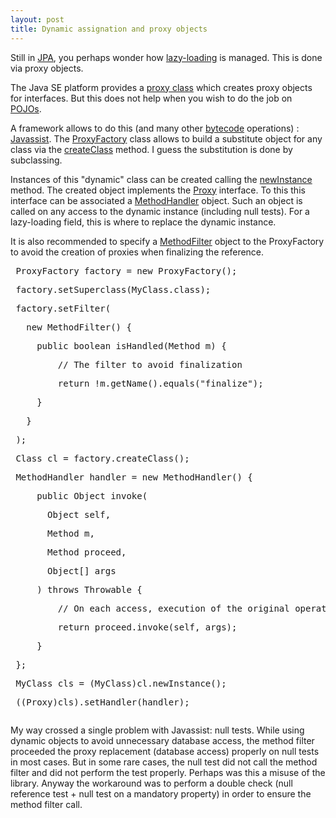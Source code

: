 ```yaml
---
layout: post
title: Dynamic assignation and proxy objects
---
```


<p>Still in <a href="http://en.wikipedia.org/wiki/Java_Persistence_API">JPA</a>, you perhaps wonder how <a href="http://docs.oracle.com/javaee/6/api/javax/persistence/FetchType.html#LAZY">lazy-loading</a> is managed. This is done via proxy objects.</p><p></p><p>The Java SE platform provides a <a href="http://docs.oracle.com/javase/7/docs/api/java/lang/reflect/Proxy.html">proxy class</a> which creates proxy objects for interfaces. But this does not help when you wish to do the job on <a href="http://martinfowler.com/bliki/POJO.html">POJOs</a>.</p><p></p><p>A framework allows to do this (and many other <a href="http://en.wikipedia.org/wiki/Java_bytecode">bytecode</a> operations) : <a href="http://www.jboss.org/javassist/">Javassist</a>. The <a href="http://www.csg.ci.i.u-tokyo.ac.jp/~chiba/javassist/html/javassist/util/proxy/ProxyFactory.html">ProxyFactory</a> class allows to build a substitute object for any class via the <a href="http://www.csg.ci.i.u-tokyo.ac.jp/~chiba/javassist/html/javassist/util/proxy/ProxyFactory.html#createClass%28%29">createClass</a> method. I guess the substitution is done by subclassing. </p><p></p><p>Instances of this "dynamic" class can be created calling the <a href="http://docs.oracle.com/javase/7/docs/api/java/lang/Class.html#newInstance%28%29">newInstance</a> method. The created object implements the <a href="http://www.csg.ci.i.u-tokyo.ac.jp/~chiba/javassist/html/javassist/util/proxy/Proxy.html">Proxy</a> interface. To this this interface can be associated a <a href="http://www.csg.ci.i.u-tokyo.ac.jp/~chiba/javassist/html/javassist/util/proxy/MethodHandler.html">MethodHandler</a> object. Such an object is called on any access to the dynamic instance (including null tests). For a lazy-loading field, this is where to replace the dynamic instance. </p><p></p><p>It is also recommended to specify a <a href="http://www.csg.ci.i.u-tokyo.ac.jp/~chiba/javassist/html/javassist/util/proxy/MethodFilter.html">MethodFilter</a> object to the ProxyFactory to avoid the creation of proxies when finalizing the reference. </p><p><pre> ProxyFactory factory = new ProxyFactory();</p><p> factory.setSuperclass(MyClass.class);</p><p> factory.setFilter(</p><p>   new MethodFilter() {</p><p>     public boolean isHandled(Method m) {</p><p>         // The filter to avoid finalization</p><p>         return !m.getName().equals("finalize");</p><p>     }</p><p>   }</p><p> );</p><p> Class cl = factory.createClass();</p><p> MethodHandler handler = new MethodHandler() {</p><p>     public Object invoke(</p><p>       Object self, </p><p>       Method m, </p><p>       Method proceed,</p><p>       Object[] args</p><p>     ) throws Throwable {</p><p>         // On each access, execution of the original operation</p><p>         return proceed.invoke(self, args);</p><p>     }</p><p> };</p><p> MyClass cls = (MyClass)cl.newInstance();</p><p> ((Proxy)cls).setHandler(handler);</p><p></pre></p><p>My way crossed a single problem with Javassist: null tests. While using dynamic objects to avoid unnecessary database access, the method filter proceeded the proxy replacement (database access) properly on null tests in most cases. But in some rare cases, the null test did not call the method filter and did not perform the test properly. Perhaps was this a misuse of the library. Anyway the workaround was to perform a double check (null reference test + null test on a mandatory property) in order to ensure the method filter call.</p>
